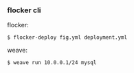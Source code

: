 ### flocker cli

flocker:

```
$ flocker-deploy fig.yml deployment.yml
```

weave:

```
$ weave run 10.0.0.1/24 mysql
```